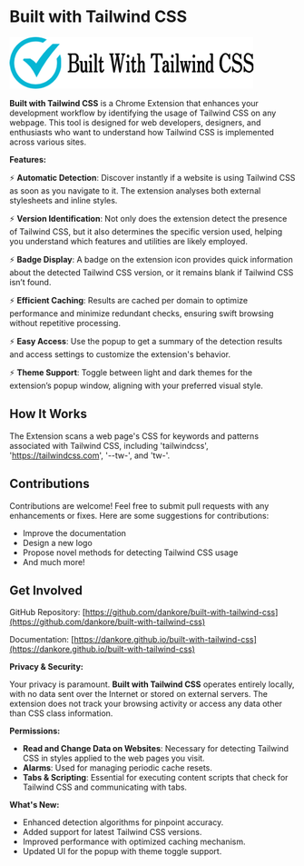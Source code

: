 # **Built with Tailwind CSS**

![Logo](/logo-with-text.png)


**Built with Tailwind CSS** is a Chrome Extension that enhances your development workflow by identifying the usage of Tailwind CSS on any webpage. This tool is designed for web developers, designers, and enthusiasts who want to understand how Tailwind CSS is implemented across various sites.

**Features:**

⚡ **Automatic Detection**: Discover instantly if a website is using Tailwind CSS as soon as you navigate to it. The extension analyses both external stylesheets and inline styles.

⚡ **Version Identification**: Not only does the extension detect the presence of Tailwind CSS, but it also determines the specific version used, helping you understand which features and utilities are likely employed.

⚡ **Badge Display**: A badge on the extension icon provides quick information about the detected Tailwind CSS version, or it remains blank if Tailwind CSS isn’t found.

⚡ **Efficient Caching**: Results are cached per domain to optimize performance and minimize redundant checks, ensuring swift browsing without repetitive processing.

⚡ **Easy Access**: Use the popup to get a summary of the detection results and access settings to customize the extension's behavior.

⚡ **Theme Support**: Toggle between light and dark themes for the extension’s popup window, aligning with your preferred visual style.

## How It Works

The Extension scans a web page's CSS for keywords and patterns associated with Tailwind CSS, including 'tailwindcss', 'https://tailwindcss.com', '--tw-', and 'tw-'.

## Contributions

Contributions are welcome! Feel free to submit pull requests with any enhancements or fixes. Here are some suggestions for contributions:

- Improve the documentation
- Design a new logo
- Propose novel methods for detecting Tailwind CSS usage
- And much more!

## Get Involved

GitHub Repository: [https://github.com/dankore/built-with-tailwind-css](https://github.com/dankore/built-with-tailwind-css)

Documentation: [https://dankore.github.io/built-with-tailwind-css](https://dankore.github.io/built-with-tailwind-css)


**Privacy & Security:**

Your privacy is paramount. **Built with Tailwind CSS** operates entirely locally, with no data sent over the Internet or stored on external servers. The extension does not track your browsing activity or access any data other than CSS class information.

**Permissions:**

- **Read and Change Data on Websites**: Necessary for detecting Tailwind CSS in styles applied to the web pages you visit.
- **Alarms**: Used for managing periodic cache resets.
- **Tabs & Scripting**: Essential for executing content scripts that check for Tailwind CSS and communicating with tabs.

**What's New:**

- Enhanced detection algorithms for pinpoint accuracy.
- Added support for latest Tailwind CSS versions.
- Improved performance with optimized caching mechanism.
- Updated UI for the popup with theme toggle support.

